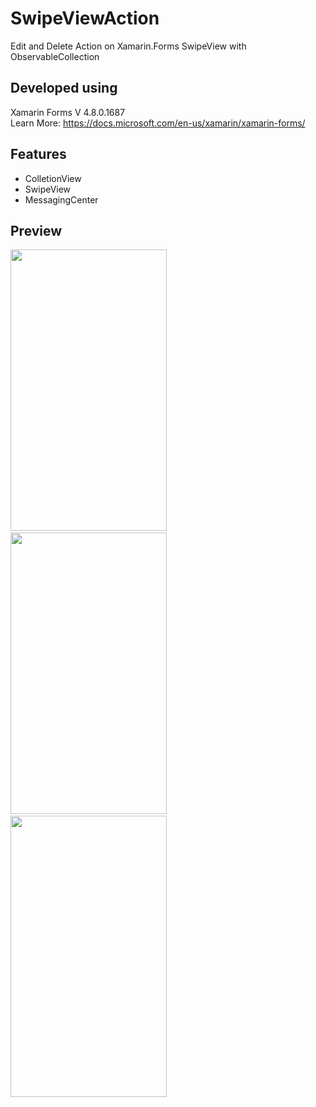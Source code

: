 # SwipeViewAction
Edit and Delete Action on Xamarin.Forms SwipeView with ObservableCollection

## Developed using 
Xamarin Forms V 4.8.0.1687<br>
Learn More: https://docs.microsoft.com/en-us/xamarin/xamarin-forms/

## Features
* ColletionView
* SwipeView
* MessagingCenter

## Preview

<img src="screenshots/1.png" width="250" height="450"> &nbsp;&nbsp;&nbsp; 
<img src="screenshots/2.png" width="250" height="450"> &nbsp;&nbsp;&nbsp;
<img src="screenshots/3.png" width="250" height="450"> <br>



